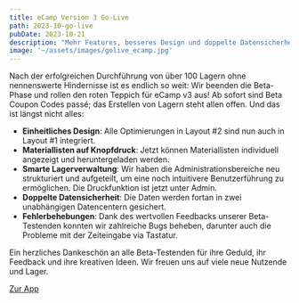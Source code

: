 ```yaml
---
title: eCamp Version 3 Go-Live
path: 2023-10-go-live
pubDate: 2023-10-21
description: "Mehr Features, besseres Design und doppelte Datensicherheit! Jetzt loslegen!"
image: '~/assets/images/golive_ecamp.jpg'
---
```


Nach der erfolgreichen Durchführung von über 100 Lagern ohne nennenswerte Hindernisse ist es endlich so weit: Wir beenden die Beta-Phase und rollen den roten Teppich für eCamp v3 aus! Ab sofort sind Beta Coupon Codes passé; das Erstellen von Lagern steht allen offen. Und das ist längst nicht alles:

- **Einheitliches Design**: Alle Optimierungen in Layout #2 sind nun auch in Layout #1 integriert.
- **Materiallisten auf Knopfdruck**: Jetzt können Materiallisten individuell angezeigt und heruntergeladen werden.
- **Smarte Lagerverwaltung**: Wir haben die Administrationsbereiche neu strukturiert und aufgeteilt, um eine noch intuitivere Benutzerführung zu ermöglichen.
  Die Druckfunktion ist jetzt unter Admin.
- **Doppelte Datensicherheit**: Die Daten werden fortan in zwei unabhängigen Datencentern gesichert.
- **Fehlerbehebungen**: Dank des wertvollen Feedbacks unserer Beta-Testenden konnten wir zahlreiche Bugs beheben, darunter auch die Probleme mit der Zeiteingabe via Tastatur.

Ein herzliches Dankeschön an alle Beta-Testenden für ihre Geduld, ihr Feedback und ihre kreativen Ideen. Wir freuen uns auf viele neue Nutzende und Lager.

<a class="btn secondary mr-4 mb-4" href="https://app.ecamp3.ch" target="_blank">Zur App</a>
